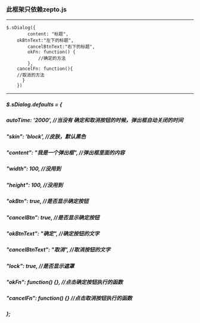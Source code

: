 ###    此框架只依赖zepto.js  

--------
    $.sDialog({
            content: "标题",
	    okBtnText:"左下的标题",
            cancelBtnText:"右下的标题",
            okFn: function() {
                //确定的方法
            },
	    cancelFn: function(){
		//取消的方法
	      }
        })

--------	
		
#####		$.sDialog.defaults = {
#####        autoTime: '2000', //当没有 确定和取消按钮的时候，弹出框自动关闭的时间
#####        "skin": 'block', //皮肤，默认黑色
#####        "content": "我是一个弹出框", //弹出框里面的内容
#####        "width": 100, //没用到
#####        "height": 100, //没用到
#####        "okBtn": true, //是否显示确定按钮
#####        "cancelBtn": true, //是否显示确定按钮
#####        "okBtnText": "确定", //确定按钮的文字
#####        "cancelBtnText": "取消", //取消按钮的文字
#####        "lock": true, //是否显示遮罩
#####        "okFn": function() {}, //点击确定按钮执行的函数
#####        "cancelFn": function() {} //点击取消按钮执行的函数
#####    };
